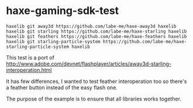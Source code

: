 haxe-gaming-sdk-test
====================

    haxelib git away3d https://github.com/labe-me/haxe-away3d haxelib
    haxelib git starling https://github.com/labe-me/haxe-starling haxelib
    haxelib git feathers https://github.com/labe-me/haxe-feathers haxelib
    haxelib git starling-particle-system https://github.com/labe-me/haxe-starling-particle-system haxelib

This test is a port of http://www.adobe.com/devnet/flashplayer/articles/away3d-starling-interoperation.html

It has few differences, I wanted to test feather interoperation too so there's a feather button instead of the easy flash one.

The purpose of the example is to ensure that all libraries works together.
